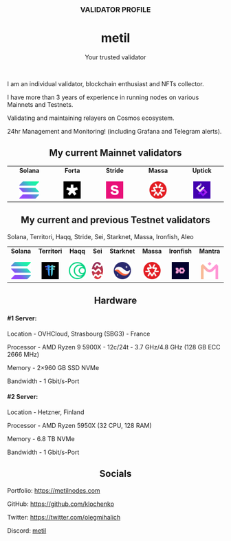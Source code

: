 <h3 align="center">VALIDATOR PROFILE</h3>

<h1 align="center">metil</h1>
<p align="center">Your trusted validator</p>

<br>

I am an individual validator, blockchain enthusiast and NFTs collector.

I have more than 3 years of experience in running nodes on various Mainnets and Testnets.

Validating and maintaining relayers on Cosmos ecosystem.

24hr Management and Monitoring! (including Grafana and Telegram alerts).

<h2 align="center">My current Mainnet validators</h2>

<table width="350px" align="center">
    <tbody>
        <tr valign="top">
            <td width="130px" align="center">
            <span><strong>Solana</strong></span><br><br />
            <a href="https://solana.org/sfdp-validators/3fiZs7R4LfPCPnGuKRWAjTgAZ8t5crPTCGtfku7fPPCw" target="_blank" rel="noopener noreferrer">
            <img height="40px" src="https://github.com/klochenko/klochenko/blob/main/logo/solanaLogoMark.png">
            </td>
            <td width="130px" align="center">
            <span><strong>Forta</strong></span><br><br />
            <a href="https://app.forta.network/scan-node/0x0803ea1b3ee2f2f46e078d47090fb205f26bd2f6" target="_blank" rel="noopener noreferrer">
            <img height="40px" src="https://github.com/klochenko/klochenko/blob/main/logo/forta.jpg">
            </td>
             <td width="130px" align="center">
            <span><strong>Stride</strong></span><br><br />
            <a href="https://stride.explorers.guru/validator/stridevaloper1ylwlnhkn7xrf5xha4ahm72zgqkw35v6q564mrf" target="_blank" rel="noopener noreferrer">
            <img height="40px" src="https://github.com/klochenko/klochenko/blob/main/logo/stride.png">
            </td>
                                <td width="130px" align="center">
            <span><strong>Massa</strong></span><br><br />
            <a href="https://explorer.massa.net/mainnet/address/AU14CXyuHWD4rbAaZBkbdywsWg9GdKEeAaJ1wmtxjuJ82yPoSXBw/" target="_blank" rel="noopener noreferrer">
            <img height="40px" src="https://github.com/klochenko/klochenko/blob/main/logo/p0i_pJsR_400x400.jpg">
            </td>
            <td width="130px" align="center">
            <span><strong>Uptick</strong></span><br><br />
            <a href="https://uptick.explorers.guru/validator/uptickvaloper1sr374tf8uh96lfgatyc6lefr24vg5dxhsqvsq9" target="_blank" rel="noopener noreferrer">
            <img height="40px" src="https://github.com/klochenko/klochenko/blob/main/logo/uptick.jpg">
            </td>
        </tr>
    </tbody>
</table>

<h2 align="center">My current and previous Testnet validators</h2>

Solana, Territori, Haqq, Stride, Sei, Starknet, Massa, Ironfish, Aleo
<table width="350px" align="center">
    <tbody>
        <tr valign="top">
            <td width="130px" align="center">
            <span><strong>Solana</strong></span><br><br />
            <a href="https://solana.org/sfdp-validators/3fiZs7R4LfPCPnGuKRWAjTgAZ8t5crPTCGtfku7fPPCw" target="_blank" rel="noopener noreferrer">
            <img height="40px" src="https://github.com/klochenko/klochenko/blob/main/logo/solanaLogoMark.png">
            </td>
                <td width="130px" align="center">
            <span><strong>Territori</strong></span><br><br />
            <a href="#" target="_blank" rel="noopener noreferrer">
            <img height="40px" src="https://github.com/klochenko/klochenko/blob/main/logo/teritori.png">
            </td>
                    <td width="130px" align="center">
            <span><strong>Haqq</strong></span><br><br />
            <a href="№" target="_blank" rel="noopener noreferrer">
            <img height="40px" src="https://github.com/klochenko/klochenko/blob/main/logo/haqq.png">
            </td>
            <td width="130px" align="center">
            <span><strong>Sei</strong></span><br><br />
            <a href="#" target="_blank" rel="noopener noreferrer">
            <img height="40px" src="https://github.com/klochenko/klochenko/blob/main/logo/sei.png">
            </td>
            <td width="130px" align="center">
            <span><strong>Starknet</strong></span><br><br />
            <a href="#" target="_blank" rel="noopener noreferrer">
            <img height="40px" src="https://github.com/klochenko/klochenko/blob/main/logo/Group-177.svg">
            </td>
                <td width="130px" align="center">
            <span><strong>Massa</strong></span><br><br />
            <a href="#" target="_blank" rel="noopener noreferrer">
            <img height="40px" src="https://github.com/klochenko/klochenko/blob/main/logo/p0i_pJsR_400x400.jpg">
            </td>
                    <td width="130px" align="center">
            <span><strong>Ironfish</strong></span><br><br />
            <a href="#" target="_blank" rel="noopener noreferrer">
            <img height="40px" src="https://github.com/klochenko/klochenko/blob/main/logo/ironfish.jpg">
            </td>
                           <td width="130px" align="center">
            <span><strong>Mantra</strong></span><br><br />
            <a href="https://explorer.hongbai.mantrachain.io/mantrachain/validators/mantravaloper19qzg874rh5naszaea67w8m4zpzr48crevev2dn" target="_blank" rel="noopener noreferrer">
            <img height="40px" src="https://github.com/klochenko/klochenko/blob/main/logo/mantra.png?raw=true">
            </td>
        </tr>
    </tbody>
</table>

<h2 align="center">Hardware</h2>

#### #1 Server:
Location - OVHCloud, Strasbourg (SBG3) - France

Processor - AMD Ryzen 9 5900X - 12c/24t - 3.7 GHz/4.8 GHz (128 GB ECC 2666 MHz)

Memory - 2×960 GB SSD NVMe

Bandwidth - 1 Gbit/s-Port

#### #2 Server:
Location - Hetzner, Finland

Processor - AMD Ryzen 5950X (32 CPU, 128 RAM)

Memory - 6.8 TB NVMe

Bandwidth - 1 Gbit/s-Port

<h2 align="center">Socials</h2>

Portfolio: https://metilnodes.com

GitHub: https://github.com/klochenko

Twitter: https://twitter.com/olegmihalich

Discord: <a href="https://discordapp.com/users/541066012305653760/" target="_blank" rel="noopener noreferrer">metil</a>
